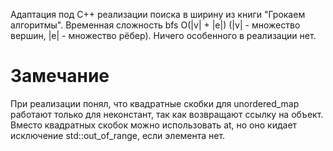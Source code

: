Адаптация под C++ реализации поиска в ширину из книги "Грокаем алгоритмы". Временная сложность bfs O(|v| + |e|) (|v| - множество вершин, |e| - множество рёбер).
Ничего особенного в реализации нет. 

# Замечание
При реализации понял, что квадратные скобки для unordered_map работают только для неконстант, так как возвращают ссылку на объект.
Вместо квадратных скобок можно использовать at, но оно кидает исключение std::out_of_range, если элемента нет.